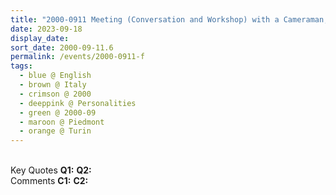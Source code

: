 ```yaml
---
title: "2000-0911 Meeting (Conversation and Workshop) with a Cameraman, Turin, Piedmont, Italy (other dates 0908 and 09xx)"
date: 2023-09-18
display_date: 
sort_date: 2000-09-11.6
permalink: /events/2000-0911-f
tags:
  - blue @ English
  - brown @ Italy
  - crimson @ 2000
  - deeppink @ Personalities
  - green @ 2000-09
  - maroon @ Piedmont
  - orange @ Turin
---
```


<br>

<wave-list>
  <list-title color="DarkSeaGreen" width="55">Key Quotes</list-title>
  <list-item color="BlanchedAlmond" width="280"><b>Q1:</b> <i></i></list-item>
  <list-item color="Lavender" width="280"><b>Q2:</b> <i></i></list-item>
</wave-list>

<br>

<wave-list>
  <list-title color="DarkSeaGreen" width="55">Comments</list-title>
  <list-item color="BlanchedAlmond" width="280"><b>C1:</b> <i></i></list-item>
  <list-item color="Lavender" width="280"><b>C2:</b> <i></i></list-item>
</wave-list>